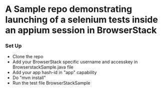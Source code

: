 
# A Sample repo demonstrating launching of a selenium tests inside an appium session in BrowserStack

### Set Up
- Clone the repo
- Add your BrowserStack specific username and accesskey in BrowserstackSample.java file 
- Add your app hash-id in "app" capability
- Do  "mvn install"
- Run the test file BrowserStackSample
